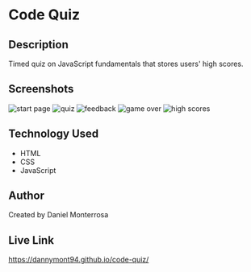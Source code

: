 # Code Quiz

## Description
Timed quiz on JavaScript fundamentals that stores users' high scores.

## Screenshots
![start page](https://user-images.githubusercontent.com/65088117/85938246-83fc8580-b8d9-11ea-8263-4647248fb26b.png)
![quiz](https://user-images.githubusercontent.com/65088117/85938272-b4442400-b8d9-11ea-9027-9065576bfe41.png)
![feedback](https://user-images.githubusercontent.com/65088117/85938287-d8a00080-b8d9-11ea-8264-7b5965b5fd59.png)
![game over](https://user-images.githubusercontent.com/65088117/85938302-ff5e3700-b8d9-11ea-97b7-cf663d4abe8e.png)
![high scores](https://user-images.githubusercontent.com/65088117/85938327-53691b80-b8da-11ea-8af8-9917a1dcb8e3.png)

## Technology Used
* HTML
* CSS
* JavaScript

## Author
Created by Daniel Monterrosa

## Live Link
https://dannymont94.github.io/code-quiz/